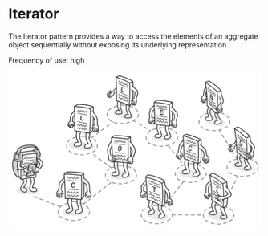 # Iterator

The Iterator pattern provides a way to access the elements of an aggregate object sequentially
without exposing its underlying representation.

Frequency of use: high

![image](./_iterator.png)